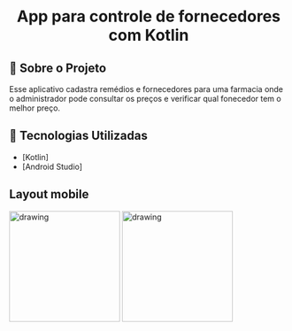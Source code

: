 <h1 align="center">
    <br>App para controle de fornecedores com Kotlin<br/>
</h1>

## :bookmark: Sobre o Projeto

Esse aplicativo cadastra remédios e fornecedores para uma farmacia onde o administrador pode consultar os preços e verificar qual fonecedor tem o melhor preço.

## :rocket: Tecnologias Utilizadas

- [Kotlin]
- [Android Studio]

## Layout mobile

<img src="https://github.com/user-attachments/assets/770f70e2-14b4-464e-87e4-687b68ea877b" alt="drawing" width="200"/>
<img src="https://github.com/user-attachments/assets/b8d19764-daf5-4236-a43b-c3124e691794" alt="drawing" width="200"/>

